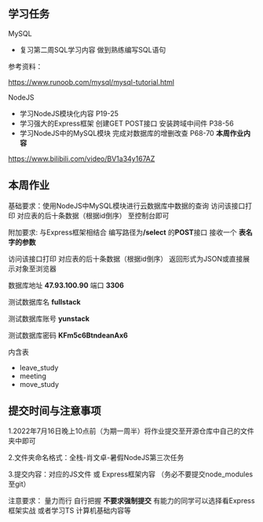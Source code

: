 <!-- wp:heading -->
<h2>学习任务</h2>
<!-- /wp:heading -->

<!-- wp:paragraph -->
<p>MySQL</p>
<!-- /wp:paragraph -->

<!-- wp:list -->
<ul><li>复习第二周SQL学习内容 做到熟练编写SQL语句</li></ul>
<!-- /wp:list -->

<!-- wp:paragraph -->
<p>参考资料：</p>
<!-- /wp:paragraph -->

<!-- wp:paragraph -->
<p><a href="https://www.runoob.com/mysql/mysql-tutorial.html">https://www.runoob.com/mysql/mysql-tutorial.html</a></p>
<!-- /wp:paragraph -->

<!-- wp:paragraph -->
<p>NodeJS</p>
<!-- /wp:paragraph -->

<!-- wp:list -->
<ul><li>学习NodeJS模块化内容 P19-25</li><li>学习强大的Express框架 创建GET POST接口 安装跨域中间件 P38-56</li><li>学习NodeJS中的MySQL模块 完成对数据库的增删改查 P68-70  <strong>本周作业内容</strong></li></ul>
<!-- /wp:list -->

<!-- wp:paragraph -->
<p><a href="https://www.bilibili.com/video/BV1a34y167AZ">https://www.bilibili.com/video/BV1a34y167AZ</a></p>
<!-- /wp:paragraph -->

<!-- wp:heading -->
<h2>本周作业</h2>
<!-- /wp:heading -->

<!-- wp:paragraph -->
<p>基础要求：使用NodeJS中MySQL模块进行云数据库中数据的查询  访问该接口打印 对应表的后十条数据（根据id倒序） 至控制台即可</p>
<!-- /wp:paragraph -->

<!-- wp:paragraph -->
<p>附加要求:  与Express框架相结合  编写路径为<strong>/select</strong> 的<strong>POST</strong>接口 接收一个 <strong>表名字的参数</strong> </p>
<!-- /wp:paragraph -->

<!-- wp:paragraph -->
<p>访问该接口打印 对应表的后十条数据（根据id倒序） 返回形式为JSON或直接展示对象至浏览器</p>
<!-- /wp:paragraph -->

<!-- wp:paragraph -->
<p>数据库地址 <strong>47.93.100.90</strong> 端口 <strong>3306</strong></p>
<!-- /wp:paragraph -->

<!-- wp:paragraph -->
<p>测试数据库名 <strong>fullstack</strong></p>
<!-- /wp:paragraph -->

<!-- wp:paragraph -->
<p>测试数据库账号 <strong>yunstack</strong></p>
<!-- /wp:paragraph -->

<!-- wp:paragraph -->
<p>测试数据库密码 <strong>KFm5c6BtndeanAx6</strong></p>
<!-- /wp:paragraph -->

<!-- wp:paragraph -->
<p>内含表 </p>
<!-- /wp:paragraph -->

<!-- wp:list -->
<ul><li>leave_study</li><li>meeting</li><li>move_study</li></ul>
<!-- /wp:list -->

<!-- wp:paragraph -->
<p></p>
<!-- /wp:paragraph -->

<!-- wp:heading -->
<h2>提交时间与注意事项</h2>
<!-- /wp:heading -->

<!-- wp:paragraph -->
<p>1.2022年7月16日晚上10点前（为期一周半）将作业提交至开源仓库中自己的文件夹中即可</p>
<!-- /wp:paragraph -->

<!-- wp:paragraph -->
<p>2.文件夹命名格式：全栈-肖文卓-暑假NodeJS第三次任务</p>
<!-- /wp:paragraph -->

<!-- wp:paragraph -->
<p>3.提交内容：对应的JS文件 或 Express框架内容 （务必不要提交node_modules至git）</p>
<!-- /wp:paragraph -->

<!-- wp:paragraph -->
<p>注意要求： 量力而行 自行把握 <strong>不要求强制提交</strong> 有能力的同学可以选择看Express框架实战 或者学习TS 计算机基础内容等</p>
<!-- /wp:paragraph -->

<!-- wp:paragraph -->
<p></p>
<!-- /wp:paragraph -->

<!-- wp:paragraph -->
<p></p>
<!-- /wp:paragraph -->